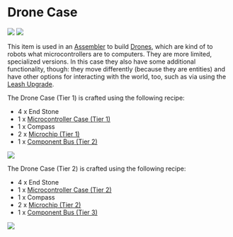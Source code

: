 # Drone Case

![](https://ocdoc.cil.li/_media/items:dronecase0.png)
![](https://ocdoc.cil.li/_media/items:dronecase1.png)

This item is used in an [Assembler](/block/assembler) to build
[Drones](/item/drone), which are kind of to robots what microcontrollers
are to computers. They are more limited, specialized versions. In this
case they also have some additional functionality, though: they move
differently (because they are entities) and have other options for
interacting with the world, too, such as via using the [Leash
Upgrade](/item/leash_upgrade).

The Drone Case (Tier 1) is crafted using the following recipe:

- 4 x End Stone
- 1 x [Microcontroller Case (Tier 1)](/item/microcontrollercase)
- 1 x Compass
- 2 x [Microchip (Tier 1)](/item/materials)
- 1 x [Component Bus (Tier 2)](/item/component_bus)

![](https://ocdoc.cil.li/_media/recipes:items:t1dronecase.png)

The Drone Case (Tier 2) is crafted using the following recipe:

- 4 x End Stone
- 1 x [Microcontroller Case (Tier 2)](/item/microcontrollercase)
- 1 x Compass
- 2 x [Microchip (Tier 2)](/item/materials)
- 1 x [Component Bus (Tier 3)](/item/component_bus)

![](https://ocdoc.cil.li/_media/recipes:items:t2dronecase.png)